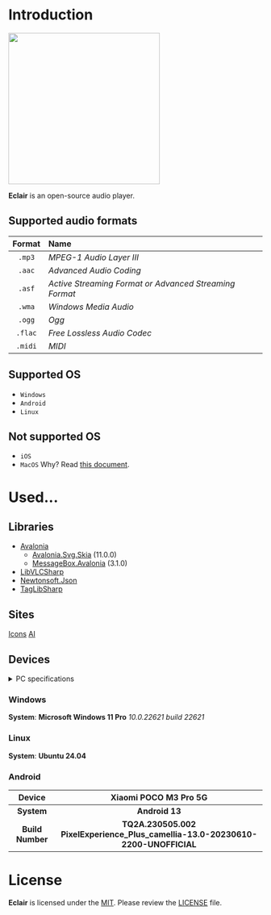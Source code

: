 # Introduction
<image src="Eclair/Assets/icon.png" width="300"/>

**Eclair** is an open-source audio player.
## Supported audio formats
| Format | Name |
| :----: | :------------------------------------------------------ |
| `.mp3` | *MPEG-1 Audio Layer III* |
| `.aac` | *Advanced Audio Coding* |
| `.asf` | *Active Streaming Format or Advanced Streaming Format* |
| `.wma` | *Windows Media Audio* |
| `.ogg` | *Ogg* |
| `.flac`| *Free Lossless Audio Codec* |
| `.midi`| *MIDI* |

## Supported OS
* `Windows`
* `Android`
* `Linux`
## Not supported OS
* `iOS`
* `MacOS`
Why? Read [this document](res/about_apple_devices.md).

<!--
# Installation
## Installation on Windows
## Installation on Linux
Before installing the program archive, install the following packages with the command:
```bash
sudo apt install vlc libvlc-dev libvlccore-dev
```
## Installation on Android
> [!CAUTION]
> If you delete the application data, the application will most likely not start anymore!
> You will need to reinstall the application so that it continues to work.
-->

# Used...
## Libraries
* [Avalonia](https://github.com/AvaloniaUI/Avalonia)
    - [Avalonia.Svg.Skia](https://github.com/wieslawsoltes/Svg.Skia) (11.0.0)
    - [MessageBox.Avalonia](https://github.com/AvaloniaCommunity/MessageBox.Avalonia) (3.1.0)
* [LibVLCSharp](https://github.com/videolan/libvlcsharp)
* [Newtonsoft.Json](https://github.com/JamesNK/Newtonsoft.Json/)
* [TagLibSharp](https://github.com/mono/taglib-sharp)
## Sites
[Icons](https://icon-icons.com)
[AI](https://blackbox.ai)
## Devices

<details>
<summary>PC specifications</summary>

|Processor|Intel(R) Core(TM) i5-8400 CPU @ 2.80GHz, 2808 MHz, cores: 6|
|:-:|:--|
|**Architecture**|**x64**|
|**RAM**|**16.0 GB**|

</details>

### Windows
**System**: **Microsoft Windows 11 Pro** *10.0.22621 build 22621*
### Linux
**System**: **Ubuntu 24.04**
### Android
|Device|Xiaomi POCO M3 Pro 5G|
|:-:|:-:|
|**System**|**Android 13**|
|**Build Number**|**TQ2A.230505.002 PixelExperience_Plus_camellia-13.0-20230610-2200-UNOFFICIAL**|

# License
**Eclair** is licensed under the [MIT](https://choosealicense.com/licenses/mit). Please review the [LICENSE](LICENSE) file.